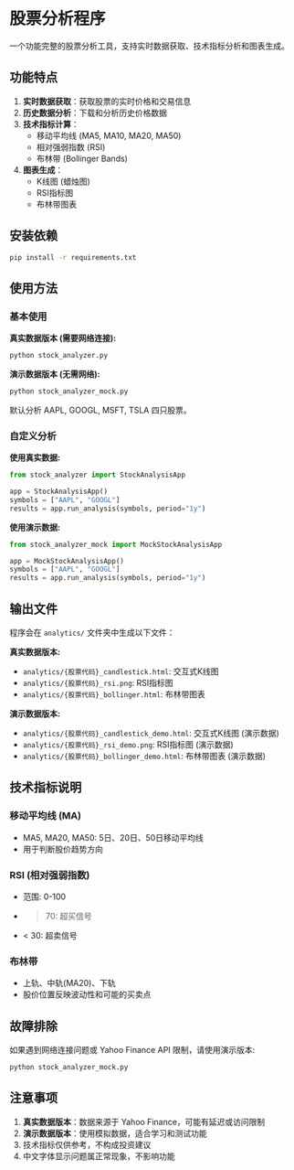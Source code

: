 # 股票分析程序

一个功能完整的股票分析工具，支持实时数据获取、技术指标分析和图表生成。

## 功能特点

1. **实时数据获取**：获取股票的实时价格和交易信息
2. **历史数据分析**：下载和分析历史价格数据
3. **技术指标计算**：
   - 移动平均线 (MA5, MA10, MA20, MA50)
   - 相对强弱指数 (RSI)
   - 布林带 (Bollinger Bands)
4. **图表生成**：
   - K线图 (蜡烛图)
   - RSI指标图
   - 布林带图表

## 安装依赖

```bash
pip install -r requirements.txt
```

## 使用方法

### 基本使用

**真实数据版本 (需要网络连接):**
```bash
python stock_analyzer.py
```

**演示数据版本 (无需网络):**
```bash
python stock_analyzer_mock.py
```

默认分析 AAPL, GOOGL, MSFT, TSLA 四只股票。

### 自定义分析

**使用真实数据:**
```python
from stock_analyzer import StockAnalysisApp

app = StockAnalysisApp()
symbols = ["AAPL", "GOOGL"]
results = app.run_analysis(symbols, period="1y")
```

**使用演示数据:**
```python
from stock_analyzer_mock import MockStockAnalysisApp

app = MockStockAnalysisApp()
symbols = ["AAPL", "GOOGL"]
results = app.run_analysis(symbols, period="1y")
```

## 输出文件

程序会在 `analytics/` 文件夹中生成以下文件：

**真实数据版本:**
- `analytics/{股票代码}_candlestick.html`: 交互式K线图
- `analytics/{股票代码}_rsi.png`: RSI指标图
- `analytics/{股票代码}_bollinger.html`: 布林带图表

**演示数据版本:**
- `analytics/{股票代码}_candlestick_demo.html`: 交互式K线图 (演示数据)
- `analytics/{股票代码}_rsi_demo.png`: RSI指标图 (演示数据)
- `analytics/{股票代码}_bollinger_demo.html`: 布林带图表 (演示数据)

## 技术指标说明

### 移动平均线 (MA)
- MA5, MA20, MA50: 5日、20日、50日移动平均线
- 用于判断股价趋势方向

### RSI (相对强弱指数)
- 范围: 0-100
- > 70: 超买信号
- < 30: 超卖信号

### 布林带
- 上轨、中轨(MA20)、下轨
- 股价位置反映波动性和可能的买卖点

## 故障排除

如果遇到网络连接问题或 Yahoo Finance API 限制，请使用演示版本:
```bash
python stock_analyzer_mock.py
```

## 注意事项

1. **真实数据版本**：数据来源于 Yahoo Finance，可能有延迟或访问限制
2. **演示数据版本**：使用模拟数据，适合学习和测试功能
3. 技术指标仅供参考，不构成投资建议
4. 中文字体显示问题属正常现象，不影响功能